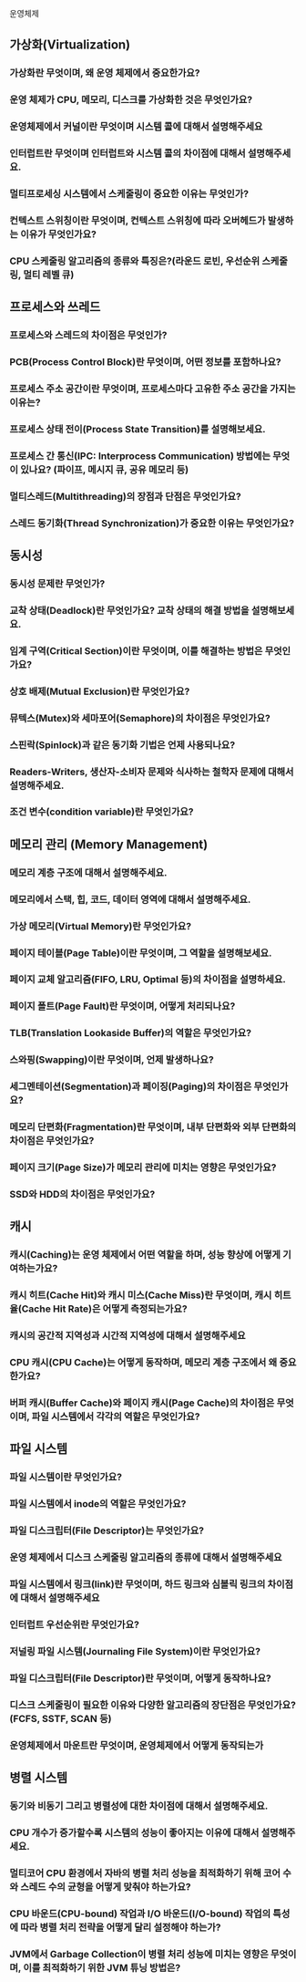 운영체제

## 가상화(Virtualization)
### 가상화란 무엇이며, 왜 운영 체제에서 중요한가요?
### 운영 체제가 CPU, 메모리, 디스크를 가상화한 것은 무엇인가요?
### 운영체제에서 커널이란 무엇이며 시스템 콜에 대해서 설명해주세요
### 인터럽트란 무엇이며 인터럽트와 시스템 콜의 차이점에 대해서 설명해주세요.
### 멀티프로세싱 시스템에서 스케줄링이 중요한 이유는 무엇인가?
### 컨텍스트 스위칭이란 무엇이며, 컨텍스트 스위칭에 따라 오버헤드가 발생하는 이유가 무엇인가요?
### CPU 스케줄링 알고리즘의 종류와 특징은?(라운드 로빈, 우선순위 스케줄링, 멀티 레벨 큐)


## 프로세스와 쓰레드
### 프로세스와 스레드의 차이점은 무엇인가?
### PCB(Process Control Block)란 무엇이며, 어떤 정보를 포함하나요?
### 프로세스 주소 공간이란 무엇이며, 프로세스마다 고유한 주소 공간을 가지는 이유는?
### 프로세스 상태 전이(Process State Transition)를 설명해보세요.
### 프로세스 간 통신(IPC: Interprocess Communication) 방법에는 무엇이 있나요? (파이프, 메시지 큐, 공유 메모리 등)
### 멀티스레드(Multithreading)의 장점과 단점은 무엇인가요?
### 스레드 동기화(Thread Synchronization)가 중요한 이유는 무엇인가요?

## 동시성
### 동시성 문제란 무엇인가?
### 교착 상태(Deadlock)란 무엇인가요? 교착 상태의 해결 방법을 설명해보세요.
### 임계 구역(Critical Section)이란 무엇이며, 이를 해결하는 방법은 무엇인가요?
### 상호 배제(Mutual Exclusion)란 무엇인가요?
### 뮤텍스(Mutex)와 세마포어(Semaphore)의 차이점은 무엇인가요?
### 스핀락(Spinlock)과 같은 동기화 기법은 언제 사용되나요?
### Readers-Writers, 생산자-소비자 문제와 식사하는 철학자 문제에 대해서 설명해주세요.
### 조건 변수(condition variable)란 무엇인가요?

## 메모리 관리 (Memory Management)
### 메모리 계층 구조에 대해서 설명해주세요.
### 메모리에서 스택, 힙, 코드, 데이터 영역에 대해서 설명해주세요.
### 가상 메모리(Virtual Memory)란 무엇인가요?
### 페이지 테이블(Page Table)이란 무엇이며, 그 역할을 설명해보세요.
### 페이지 교체 알고리즘(FIFO, LRU, Optimal 등)의 차이점을 설명하세요.
### 페이지 폴트(Page Fault)란 무엇이며, 어떻게 처리되나요?
### TLB(Translation Lookaside Buffer)의 역할은 무엇인가요?
### 스와핑(Swapping)이란 무엇이며, 언제 발생하나요?
### 세그멘테이션(Segmentation)과 페이징(Paging)의 차이점은 무엇인가요?
### 메모리 단편화(Fragmentation)란 무엇이며, 내부 단편화와 외부 단편화의 차이점은 무엇인가요?
### 페이지 크기(Page Size)가 메모리 관리에 미치는 영향은 무엇인가요?
### SSD와 HDD의 차이점은 무엇인가요?

## 캐시
### 캐시(Caching)는 운영 체제에서 어떤 역할을 하며, 성능 향상에 어떻게 기여하는가요?
### 캐시 히트(Cache Hit)와 캐시 미스(Cache Miss)란 무엇이며, 캐시 히트율(Cache Hit Rate)은 어떻게 측정되는가요?
### 캐시의 공간적 지역성과 시간적 지역성에 대해서 설명해주세요
### CPU 캐시(CPU Cache)는 어떻게 동작하며, 메모리 계층 구조에서 왜 중요한가요?
### 버퍼 캐시(Buffer Cache)와 페이지 캐시(Page Cache)의 차이점은 무엇이며, 파일 시스템에서 각각의 역할은 무엇인가요?

## 파일 시스템
### 파일 시스템이란 무엇인가요?
### 파일 시스템에서 inode의 역할은 무엇인가요?
### 파일 디스크립터(File Descriptor)는 무엇인가요?
### 운영 체제에서 디스크 스케줄링 알고리즘의 종류에 대해서 설명해주세요
### 파일 시스템에서 링크(link)란 무엇이며, 하드 링크와 심볼릭 링크의 차이점에 대해서 설명해주세요
### 인터럽트 우선순위란 무엇인가요?
### 저널링 파일 시스템(Journaling File System)이란 무엇인가요?
### 파일 디스크립터(File Descriptor)란 무엇이며, 어떻게 동작하나요?
### 디스크 스케줄링이 필요한 이유와 다양한 알고리즘의 장단점은 무엇인가요? (FCFS, SSTF, SCAN 등)
### 운영체제에서 마운트란 무엇이며, 운영체제에서 어떻게 동작되는가

## 병렬 시스템
### 동기와 비동기 그리고 병렬성에 대한 차이점에 대해서 설명해주세요.
### CPU 개수가 증가할수록 시스템의 성능이 좋아지는 이유에 대해서 설명해주세요.
### 멀티코어 CPU 환경에서 자바의 병렬 처리 성능을 최적화하기 위해 코어 수와 스레드 수의 균형을 어떻게 맞춰야 하는가요?
### CPU 바운드(CPU-bound) 작업과 I/O 바운드(I/O-bound) 작업의 특성에 따라 병렬 처리 전략을 어떻게 달리 설정해야 하는가?
### JVM에서 Garbage Collection이 병렬 처리 성능에 미치는 영향은 무엇이며, 이를 최적화하기 위한 JVM 튜닝 방법은?
